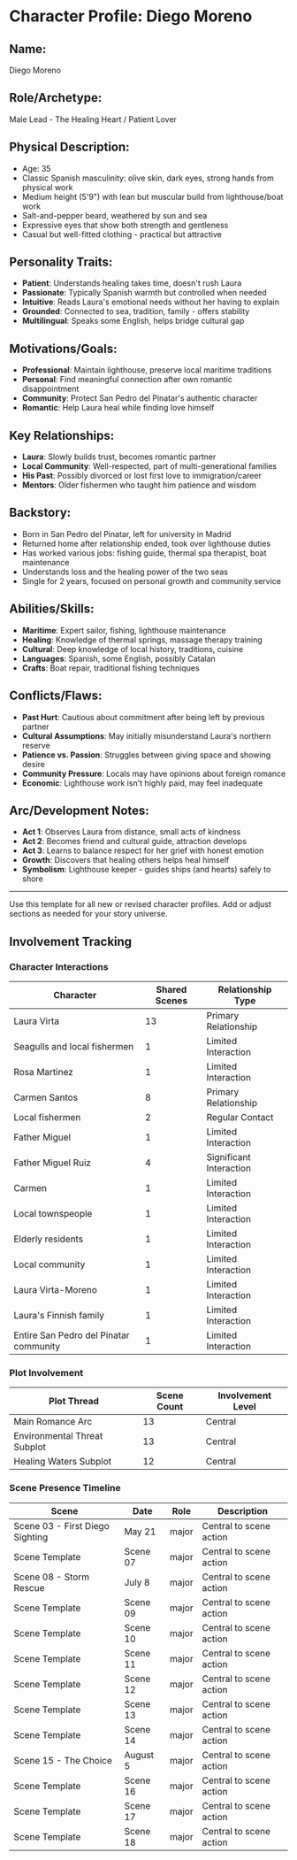 # Character Profile: Diego Moreno

## Name:
Diego Moreno

## Role/Archetype:
Male Lead - The Healing Heart / Patient Lover

## Physical Description:
- Age: 35
- Classic Spanish masculinity: olive skin, dark eyes, strong hands from physical work
- Medium height (5'9") with lean but muscular build from lighthouse/boat work
- Salt-and-pepper beard, weathered by sun and sea
- Expressive eyes that show both strength and gentleness
- Casual but well-fitted clothing - practical but attractive

## Personality Traits:
- **Patient**: Understands healing takes time, doesn't rush Laura
- **Passionate**: Typically Spanish warmth but controlled when needed
- **Intuitive**: Reads Laura's emotional needs without her having to explain
- **Grounded**: Connected to sea, tradition, family - offers stability
- **Multilingual**: Speaks some English, helps bridge cultural gap

## Motivations/Goals:
- **Professional**: Maintain lighthouse, preserve local maritime traditions
- **Personal**: Find meaningful connection after own romantic disappointment
- **Community**: Protect San Pedro del Pinatar's authentic character
- **Romantic**: Help Laura heal while finding love himself

## Key Relationships:
- **Laura**: Slowly builds trust, becomes romantic partner
- **Local Community**: Well-respected, part of multi-generational families
- **His Past**: Possibly divorced or lost first love to immigration/career
- **Mentors**: Older fishermen who taught him patience and wisdom

## Backstory:
- Born in San Pedro del Pinatar, left for university in Madrid
- Returned home after relationship ended, took over lighthouse duties
- Has worked various jobs: fishing guide, thermal spa therapist, boat maintenance
- Understands loss and the healing power of the two seas
- Single for 2 years, focused on personal growth and community service

## Abilities/Skills:
- **Maritime**: Expert sailor, fishing, lighthouse maintenance
- **Healing**: Knowledge of thermal springs, massage therapy training
- **Cultural**: Deep knowledge of local history, traditions, cuisine
- **Languages**: Spanish, some English, possibly Catalan
- **Crafts**: Boat repair, traditional fishing techniques

## Conflicts/Flaws:
- **Past Hurt**: Cautious about commitment after being left by previous partner
- **Cultural Assumptions**: May initially misunderstand Laura's northern reserve
- **Patience vs. Passion**: Struggles between giving space and showing desire
- **Community Pressure**: Locals may have opinions about foreign romance
- **Economic**: Lighthouse work isn't highly paid, may feel inadequate

## Arc/Development Notes:
- **Act 1**: Observes Laura from distance, small acts of kindness
- **Act 2**: Becomes friend and cultural guide, attraction develops
- **Act 3**: Learns to balance respect for her grief with honest emotion
- **Growth**: Discovers that healing others helps heal himself
- **Symbolism**: Lighthouse keeper - guides ships (and hearts) safely to shore

---
Use this template for all new or revised character profiles. Add or adjust sections as needed for your story universe.

## Involvement Tracking

### Character Interactions
| Character | Shared Scenes | Relationship Type |
|-----------|---------------|-------------------|
| Laura Virta | 13 | Primary Relationship |
| Seagulls and local fishermen | 1 | Limited Interaction |
| Rosa Martinez | 1 | Limited Interaction |
| Carmen Santos | 8 | Primary Relationship |
| Local fishermen | 2 | Regular Contact |
| Father Miguel | 1 | Limited Interaction |
| Father Miguel Ruiz | 4 | Significant Interaction |
| Carmen | 1 | Limited Interaction |
| Local townspeople | 1 | Limited Interaction |
| Elderly residents | 1 | Limited Interaction |
| Local community | 1 | Limited Interaction |
| Laura Virta-Moreno | 1 | Limited Interaction |
| Laura's Finnish family | 1 | Limited Interaction |
| Entire San Pedro del Pinatar community | 1 | Limited Interaction |

### Plot Involvement
| Plot Thread | Scene Count | Involvement Level |
|-------------|-------------|-------------------|
| Main Romance Arc | 13 | Central |
| Environmental Threat Subplot | 13 | Central |
| Healing Waters Subplot | 12 | Central |

### Scene Presence Timeline
| Scene | Date | Role | Description |
|-------|------|------|-------------|
| Scene 03 - First Diego Sighting | May 21 | major | Central to scene action |
| Scene Template | Scene 07 | major | Central to scene action |
| Scene 08 - Storm Rescue | July 8 | major | Central to scene action |
| Scene Template | Scene 09 | major | Central to scene action |
| Scene Template | Scene 10 | major | Central to scene action |
| Scene Template | Scene 11 | major | Central to scene action |
| Scene Template | Scene 12 | major | Central to scene action |
| Scene Template | Scene 13 | major | Central to scene action |
| Scene Template | Scene 14 | major | Central to scene action |
| Scene 15 - The Choice | August 5 | major | Central to scene action |
| Scene Template | Scene 16 | major | Central to scene action |
| Scene Template | Scene 17 | major | Central to scene action |
| Scene Template | Scene 18 | major | Central to scene action |

